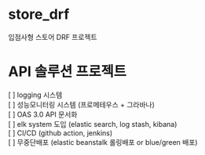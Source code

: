 # store_drf
입점사형 스토어 DRF 프로젝트


# API 솔루션 프로젝트



[ ] logging 시스템  
[ ] 성능모니터링 시스템 (프로메테우스 + 그라바나)  
[ ] OAS 3.0 API 문서화  
[ ] elk system 도입 (elastic search, log stash, kibana)  
[ ] CI/CD (github action, jenkins)  
[ ] 무중단배포 (elastic beanstalk 롤링배포 or blue/green 배포)  
